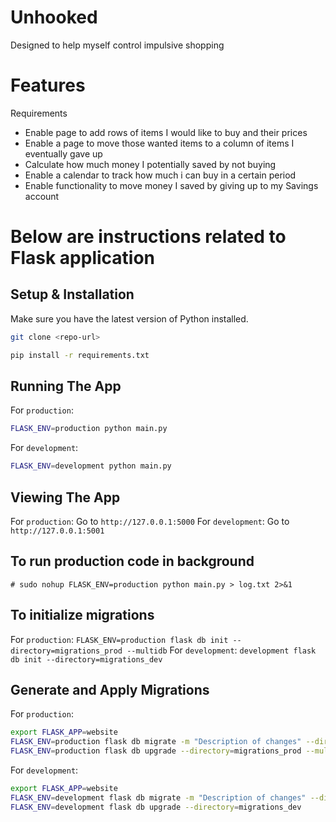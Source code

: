 # Unhooked

Designed to help myself control impulsive shopping

# Features

Requirements
- Enable page to add rows of items I would like to buy and their prices
- Enable a page to move those wanted items to a column of items I eventually gave up
- Calculate how much money I potentially saved by not buying
- Enable a calendar to track how much i can buy in a certain period
- Enable functionality to move money I saved by giving up to my Savings account


# Below are instructions related to Flask application

## Setup & Installation

Make sure you have the latest version of Python installed.

```bash
git clone <repo-url>
```

```bash
pip install -r requirements.txt
```

## Running The App

For `production`:
```bash
FLASK_ENV=production python main.py
```
For `development`:
```bash
FLASK_ENV=development python main.py
```
## Viewing The App

For `production`: Go to `http://127.0.0.1:5000`
For `development`: Go to `http://127.0.0.1:5001`

## To run production code in background

`# sudo nohup FLASK_ENV=production python main.py > log.txt 2>&1`

## To initialize migrations

For `production`: `FLASK_ENV=production flask db init --directory=migrations_prod --multidb`
For `development`: `development flask db init --directory=migrations_dev`


## Generate and Apply Migrations
For `production`:
```bash
export FLASK_APP=website
FLASK_ENV=production flask db migrate -m "Description of changes" --directory=migrations_prod --multidb
FLASK_ENV=production flask db upgrade --directory=migrations_prod --multidb
```

For `development`:
```bash
export FLASK_APP=website
FLASK_ENV=development flask db migrate -m "Description of changes" --directory=migrations_dev
FLASK_ENV=development flask db upgrade --directory=migrations_dev
```


